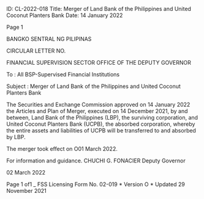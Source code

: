 ID: CL-2022-018
Title: Merger of Land Bank of the Philippines and United Coconut Planters Bank
Date: 14 January 2022

Page 1

BANGKO SENTRAL NG PILIPINAS

CIRCULAR LETTER NO.

FINANCIAL SUPERVISION SECTOR OFFICE OF THE DEPUTY GOVERNOR

To : All BSP-Supervised Financial Institutions

Subject : Merger of Land Bank of the Philippines and United Coconut Planters Bank

The Securities and Exchange Commission approved on 14 January 2022 the Articles and Plan of Merger, executed on 14 December 2021, by and between, Land Bank of the Philippines (LBP), the surviving corporation, and United Coconut Planters Bank (UCPB), the absorbed corporation, whereby the entire assets and liabilities of UCPB will be transferred to and absorbed by LBP.

The merger took effect on O01 March 2022.

For information and guidance. CHUCHI G. FONACIER Deputy Governor

02 March 2022

Page 1 of1 _ FSS Licensing Form No. 02-019 * Version O * Updated 29 November 2021